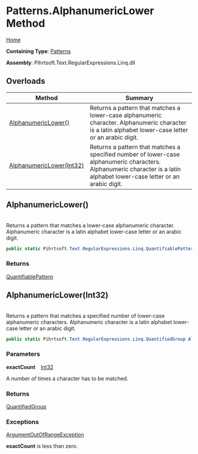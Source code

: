 # Patterns\.AlphanumericLower Method

[Home](../../../../../../README.md)

**Containing Type**: [Patterns](../README.md)

**Assembly**: Pihrtsoft\.Text\.RegularExpressions\.Linq\.dll

## Overloads

| Method | Summary |
| ------ | ------- |
| [AlphanumericLower()](#Pihrtsoft_Text_RegularExpressions_Linq_Patterns_AlphanumericLower) | Returns a pattern that matches a lower\-case alphanumeric character\. Alphanumeric character is a latin alphabet lower\-case letter or an arabic digit\. |
| [AlphanumericLower(Int32)](#Pihrtsoft_Text_RegularExpressions_Linq_Patterns_AlphanumericLower_System_Int32_) | Returns a pattern that matches a specified number of lower\-case alphanumeric characters\. Alphanumeric character is a latin alphabet lower\-case letter or an arabic digit\. |

## AlphanumericLower\(\) <a name="Pihrtsoft_Text_RegularExpressions_Linq_Patterns_AlphanumericLower"></a>

\
Returns a pattern that matches a lower\-case alphanumeric character\. Alphanumeric character is a latin alphabet lower\-case letter or an arabic digit\.

```csharp
public static Pihrtsoft.Text.RegularExpressions.Linq.QuantifiablePattern AlphanumericLower()
```

### Returns

[QuantifiablePattern](../../QuantifiablePattern/README.md)

## AlphanumericLower\(Int32\) <a name="Pihrtsoft_Text_RegularExpressions_Linq_Patterns_AlphanumericLower_System_Int32_"></a>

\
Returns a pattern that matches a specified number of lower\-case alphanumeric characters\. Alphanumeric character is a latin alphabet lower\-case letter or an arabic digit\.

```csharp
public static Pihrtsoft.Text.RegularExpressions.Linq.QuantifiedGroup AlphanumericLower(int exactCount)
```

### Parameters

**exactCount** &ensp; [Int32](https://docs.microsoft.com/en-us/dotnet/api/system.int32)

A number of times a character has to be matched\.

### Returns

[QuantifiedGroup](../../QuantifiedGroup/README.md)

### Exceptions

[ArgumentOutOfRangeException](https://docs.microsoft.com/en-us/dotnet/api/system.argumentoutofrangeexception)

**exactCount** is less than zero\.

